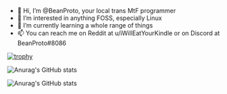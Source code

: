 - 👋 Hi, I’m @BeanProto, your local trans MtF programmer
- 👀 I’m interested in anything FOSS, especially Linux
- 🌱 I’m currently learning a whole range of things
- 📫 You can reach me on Reddit at u/iWillEatYourKindle or on Discord at BeanProto#8086

<!---
BeanProto/BeanProto is a ✨ special ✨ repository because its `README.md` (this file) appears on your GitHub profile.
You can click the Preview link to take a look at your changes.
--->
[![trophy](https://github-profile-trophy.vercel.app/?username=beanproto)](https://github.com/ryo-ma/github-profile-trophy)


![Anurag's GitHub stats](https://github-readme-stats.vercel.app/api?username=beanproto&theme=outrun&show_icons=true)

![Anurag's GitHub stats](https://github-readme-stats.vercel.app/api/top-langs?username=beanproto&show_icons=true&locale=en&layout=compact&theme=outrun)
